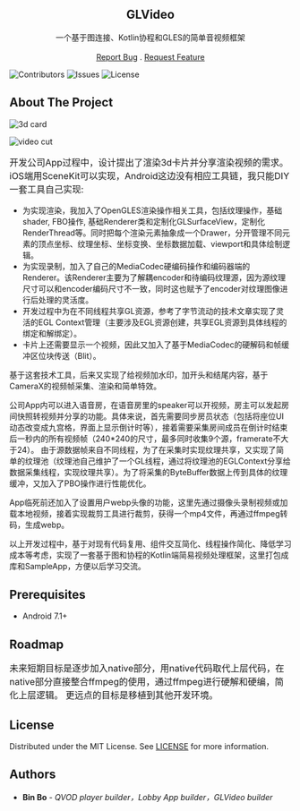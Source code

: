 <p align="center">
  <h2 align="center">GLVideo</h3>

  <p align="center">
    一个基于图连接、Kotlin协程和GLES的简单音视频框架
    <br/>
    <br/>
    <a href="https://github.com/bigbugbb/glvideo/issues">Report Bug</a>
    .
    <a href="https://github.com/bigbugbb/glvideo/issues">Request Feature</a>
  </p>
</p>

![Contributors](https://img.shields.io/github/contributors/bigbugbb/glvideo?color=dark-green) ![Issues](https://img.shields.io/github/issues/bigbugbb/glvideo) ![License](https://img.shields.io/github/license/bigbugbb/glvideo)

## About The Project



![3d card](https://github.com/bigbugbb/glvideo/assets/5157712/3345bb93-17d6-44d6-b155-291563665458)


![video cut](https://github.com/bigbugbb/glvideo/assets/5157712/d6e4b56b-24c3-4416-8f4d-7f26de502fab)



<p style="font-size: 16px;">
开发公司App过程中，设计提出了渲染3d卡片并分享渲染视频的需求。iOS端用SceneKit可以实现，Android这边没有相应工具链，我只能DIY一套工具自己实现:

* 为实现渲染，我加入了OpenGLES渲染操作相关工具，包括纹理操作，基础shader, FBO操作, 基础Renderer类和定制化GLSurfaceView，定制化RenderThread等。同时把每个渲染元素抽象成一个Drawer，分开管理不同元素的顶点坐标、纹理坐标、坐标变换、坐标数据加载、viewport和具体绘制逻辑。
* 为实现录制，加入了自己的MediaCodec硬编码操作和编码器端的Renderer。该Renderer主要为了解耦encoder和待编码纹理源，因为源纹理尺寸可以和encoder编码尺寸不一致，同时这也赋予了encoder对纹理图像进行后处理的灵活度。
* 开发过程中为在不同线程共享GL资源，参考了字节流动的技术文章实现了灵活的EGL Context管理（主要涉及EGL资源创建，共享EGL资源到具体线程的绑定和解绑定）。
* 卡片上还需要显示一个视频，因此又加入了基于MediaCodec的硬解码和帧缓冲区位块传送（Blit）。

基于这套技术工具，后来又实现了给视频加水印，加开头和结尾内容，基于CameraX的视频帧采集、渲染和简单特效。

公司App内可以进入语音房，在语音房里的speaker可以开视频，房主可以发起房间快照转视频并分享的功能。具体来说，首先需要同步房员状态（包括将座位UI动态改变成九宫格，界面上显示倒计时等），接着需要采集房间成员在倒计时结束后一秒内的所有视频帧（240*240的尺寸，最多同时收集9个源，framerate不大于24）。
由于源数据帧来自不同线程，为了在采集时实现纹理共享，又实现了简单的纹理池（纹理池自己维护了一个GL线程，通过将纹理池的EGLContext分享给数据采集线程，实现纹理共享）。为了将采集的ByteBuffer数据上传到具体的纹理缓冲，又加入了PBO操作进行性能优化。

App临死前还加入了设置用户webp头像的功能，这里先通过摄像头录制视频或加载本地视频，接着实现裁剪工具进行裁剪，获得一个mp4文件，再通过ffmpeg转码，生成webp。

以上开发过程中，基于对现有代码复用、组件交互简化、线程操作简化、降低学习成本等考虑，实现了一套基于图和协程的Kotlin端简易视频处理框架，这里打包成库和SampleApp，方便以后学习交流。
</p>

## Prerequisites

* Android 7.1+

## Roadmap

<p style="font-size: 16px;">
未来短期目标是逐步加入native部分，用native代码取代上层代码，在native部分直接整合ffmpeg的使用，通过ffmpeg进行硬解和硬编，简化上层逻辑。
更远点的目标是移植到其他开发环境。
</p>

## License

Distributed under the MIT License. See [LICENSE](https://github.com/bigbugbb/glvideo/blob/master/LICENSE.md) for more information.

## Authors

* **Bin Bo** - *QVOD player builder，Lobby App builder，GLVideo builder*
